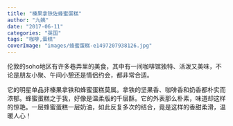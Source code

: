 ```yaml
---
title: "榛果拿铁佐蜂蜜蛋糕"
author: "九姨"
date: "2017-06-11"
categories: "英国"
tags: "咖啡,蛋糕"
coverImage: "images/蜂蜜蛋糕-e1497207938126.jpg"
---
```


伦敦的soho地区有许多巷弄里的美食，其中有一间咖啡馆独特、活泼又美味，不论是朋友小聚、午间小憩还是情侣约会，都非常合适。

它的明星单品非榛果拿铁和蜂蜜蛋糕莫属。拿铁的坚果香、咖啡香和奶香都朴实而浓郁。蜂蜜蛋糕之于我，好像是温柔版的千层酥。它的外表那么朴素，味道却这样的惊艳。一层蜂蜜蛋糕一层奶油，如此反复多次的结合，竟是这样的香甜柔滑，温暖人心！
